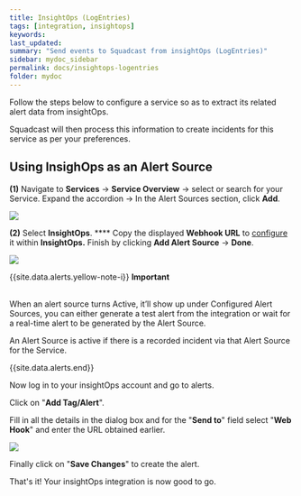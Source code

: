 ```yaml
---
title: InsightOps (LogEntries)
tags: [integration, insightops]
keywords: 
last_updated: 
summary: "Send events to Squadcast from insightOps (LogEntries)"
sidebar: mydoc_sidebar
permalink: docs/insightops-logentries
folder: mydoc
---
```


Follow the steps below to configure a service so as to extract its related alert data from insightOps.
 
Squadcast will then process this information to create incidents for this service as per your preferences.

## Using InsighOps as an Alert Source

**(1)** Navigate to **Services** -> **Service Overview** -> select or search for your Service. Expand the accordion -> In the Alert Sources section, click **Add**.

![](<images/Alert_Sources.png>)

**(2)** Select **InsightOps**. **** Copy the displayed **Webhook URL** to [configure](insightops-logentries#in-insightops) it within **InsightOps.** Finish by clicking **Add Alert Source** -> **Done**.

![](<images/InsightOps.png>)

{{site.data.alerts.yellow-note-i}}
<b>Important</b><br/><br/>
<p>When an alert source turns Active, it’ll show up under Configured Alert Sources, you can either generate a test alert from the integration or wait for a real-time alert to be generated by the Alert Source.</p>
<p>An Alert Source is active if there is a recorded incident via that Alert Source for the Service.</p>
{{site.data.alerts.end}}

Now log in to your insightOps account and go to alerts.

Click on "**Add Tag/Alert**".

Fill in all the details in the dialog box and for the "**Send to**" field select "**Web Hook**" and enter the URL obtained earlier.

![](images/insightops_2.png)

Finally click on "**Save Changes**" to create the alert.

That's it! Your insightOps integration is now good to go.